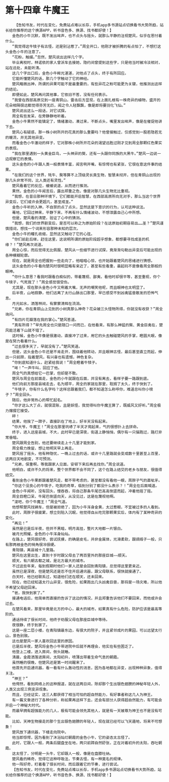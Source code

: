 # 第十四章 牛魔王
        【告知书友，时代在变化，免费站点难以长存，手机app多书源站点切换看书大势所趋，站长给你推荐的这个换源APP，听书音色多、换源、找书都好使！】
       金色的小牛沉默，既不发出哞声，也不点头与摇头，就那么平静的注视楚风，似乎在思忖着什么。
       “我觉得这牛犊子有古怪，还是别沾惹了。”周全开口，他刚才被折腾的有点怕了，不想打这头金色小牛的注意了。
       “花粉，触媒。”忽然，楚风说出这样几个字。
       毕业离校时，林诺依的家人曾派车去接她，隐约间曾提到这些字，只是他当时被冷淡相对，站在远处，未能听清。
       这几个字出口后，金色小牛眸光湛湛，对他点了点头，终于有所回应。
       它能听懂楚风的话，那几个字触动了它的神经。
       楚风略微出神，所谓的异果可能不是最重要的，有些异花之粉可能更为关键，他推测出这样的结论。
       即便如此，楚风再问其他事，它依旧不答，没有任何表示。
       “我曾在西部高原见到一座青铜山，雷击后方显现，在上面扎根有一株奇异的植物，盛开的花朵相隔很远都觉得芬芳无匹，闻之令人轻飘飘，像是即将要羽化飞仙。”
       楚风说出这么一段话，对它试探。
       周全有些发呆，在旁静静地听着。
       金色小牛果然不能镇定了，情绪激动，凑过来，不断点头，嘴里发出哞声，像是在催促他讲下去。
       楚风心有疑惑，那一株小树所开的花真的那么重要吗？他曾接触过，仅感觉到一股若隐若无的暖流，并无其他异变。
       而看金色小牛激动的样子，它对那株小树所开花朵的渴望远胜过刚才见到周全那颗红色果实的表现。
       “我在那里遇到一头黄金巨鸟，一头神异的獒，还有一头跟你同族的大黑牛。”楚风一边说一边观察它的表情。
       这头金色的小牛跟人类一般表情丰富，闻言咧开嘴，有惊愕也有紧张，它很在意这件事的结果。
       “在我们的这个世界，牦牛、獒等算不上顶级灵长类生物，智慧未彻开，但在青铜山出现的那几头非常不同，比人类还有灵性。”
       楚风看着它的反应，缓缓说道，从而进行推测。
       果然，金色的小牛闻言后，露出郑重之色，像是对那几头生物无比重视。
       “我想，在昔日那种环境下，它们都能开启智慧，在西部高原所向无对手，那么当这个世界异变后，它们或许会更超凡，甚至成圣。”
       金色小牛听的入神，不自禁的点了点头，显然这是下意识的行为，认可这种说法。
       蓦地，它回过神来，平静下来，不再有什么情绪波动，不想泄露自己心中所想。
       但是，楚风看的清楚，验证了心中的猜测。
       “我想，我们的世界剧变后，是否可以称之为原始阶段？在这原始初期容易出……圣？”楚风谨慎措词，想找一个词来形容那种未知的层次。
       金色小牛的瞳孔收缩，显然这又触动了它的心弦。
       “你们前赴后继，赶往这里，这说明所谓的原始阶段超乎想象，都想要寻找成圣的机缘？！”楚风再次说道。
       周全心惊，而后觉得无比佩服，楚风从一些细节进行试探，竟渐渐勾勒出异变后可能出现的各种模糊轮廓。
       现在，就是周全也把握到一些走向了，他暗暗心惊，也开始跟着楚风的思绪进行猜想。
       这头金色的小牛看向楚风时很明显略有亲近了，甚至有些看重，最起码不是像看周全那般的眼神。
       “你什么意思？看我时跟看白痴似的，带着蔑视、鄙夷，看他时却很平等，甚至重视，你个牛犊子，气死我了！”周全感觉很受伤。
       尤其是，现在那头金色小牛又咧着大嘴，无声的嘲笑他呢，而且眼神也太明显了。
       后半夜，山地寂静，他们远离了太行山脉出口那里，早已感受不到凶禽猛兽散发的恐怖气息。
       月光如水，洒落林间，有蒙蒙清辉在流淌。
       “兄弟，你在青铜山上见到的小树真那么神奇？花朵被三头怪物所得，你就没有收获？”周全询问。
       “有四片花瓣落在我的掌心。”楚风答道。
       “真有所得？”早先周全也只是随口一问而已，在他看来，有那么神猛的獒、黄金巨禽在，楚风能活着下山就不错了。
       这时候，金色小牛像是很激动，直接冲了过来，用它的头去触碰楚风的手掌，瞪圆大眼，像是在努力看着什么。
       “过去很多天了，早就没有了。”楚风笑道。
       但是，这头金色小牛还是不肯走开，围绕着他转动，并且眼神古怪，最后甚至直立而起，伸出一只前蹄，指着楚风，有兴奋也有遗憾，神色复杂。
       “你到底知道什么，赶紧给我说！”周全瞪着牛犊子。
       “哞！”一声牛叫，回应了他。
       周全气的真想给它一巴掌，但却是不敢。
       楚风与周全在前面走，金色的小牛就跟在后面，并没有离去，看样子要一路跟到底。
       他们向前方那座县城走去，名为顺平，周全的家就在那里，耽搁了太久，终于快到了。
       “牛犊子，你有什么名字吗？这样总跟着我们，都不知道怎么称呼你，难道总叫你小犊子？”周全回头。
       随后，他非常热心的帮忙起名。
       “你才这么大丁点，就很混账，且是妖怪，我觉得叫你牛魔王算了，既威风又好听。”周全极力撺掇它接受。
       砰！
       结果，他挨了一蹄子，直接趴在了地上，好半天没有起来。
       “你大爷，牛魔王！”周全在那里吭哧了半天才爬起来，气的很想扑上去拼命。
       终于，进入这座县城，不大，此时早已是深夜，街道上静悄悄，偶尔有一只猫跑过，路灯非常昏暗。
       楚风跟周全告别，他还要继续走上十几里才能到家。
       周全极力挽留，想让他明天早上再走。
       楚风摇了摇头，他有种隐忧，一晚上过去的话，或许十几里路就会变成数十里甚至上百里，这两日天地剧变，不可预测。
       “兄弟，保重啊，等我跟家人见面，安顿下来后再去找你。”周全说道。
       他明白，或许不久的将来，整个世界都不会不同了，这个在路上结交的老乡与朋友，很值得结交。
       看到金色小牛果断跟着楚风走，都不带考虑的，甚至都没有看他一眼，周胖子气的直呲牙。
       “你这个没良心的牛犊子，吃我的奇草，临到分别了都没什么表示？！”周全在后面喊道。
       金色小牛闻听，没有回头，慢吞吞，将自己那条牛尾巴高高倒竖而起，冲着他摇了摇。
       周全目瞪口呆，牛尾巴倒竖向天，从没见过，这是在蔑视他啊。
       “滚吧，你个牛魔王！”周全气道。
       他想帮楚风找辆车，但是被拒绝了，因为小牛浑身金黄，太过惹眼，不宜被过多的人看到。
       此时，周胖子很疲累，想立刻陷入沉眠，他觉得自从吃完那颗果实后，体内有了某种奇异的变化。
       “再见！”
       虽然是已是后半夜，但并不黑暗，明月高挂，整片大地都一片银白。
       被月光照耀，金色的小牛浑身灿灿。
       在路上，楚风很好奇，尝试抚摸，的确是皮毛，并非金属体，光滑柔软，跟绸缎子一般，只有那两根金色的犄角很冷很硬。
       青阳镇，离县城十几里路。
       楚风在这里出生，直到十岁时跟父母去了两百里外的那座巨城——顺天。
       顺天，有六朝古都之城，是北方最大的城市。
       不过这些年来，每到假期时他们一家人还是会回到青阳镇，总觉得这里更亲近。
       虽然已是深夜，但是楚风还是忍不住开启通讯器，跟父母联系，很快就接通了。
       白天时，他已经联系过，知道他们还在顺天，还未回来。
       现在，他已经知道太行山异变，很危险，如果跑出几头凶禽巨兽，那将是一场灾难，所以他不希望父母赶回来。
       “爸，我快到家了。”
       接通电话后，他简单而直接的告诉了这边的情况，并且郑重告诉他们不要回来，而他或许会过去。
       在楚风看来，那里毕竟是北方的中心，最大的城市，如果真有什么危险，防护应该是最高等阶的。
       通话持续了很长时间，他终于劝服父母在那座巨城中等待。
       夜很静，终于到家了。
       这是一座二层小楼，在青阳镇最东边，有很大的院子，并且紧邻成片的果园，可以远望太行山，景色别致。
       这也是楚风一家人喜欢回这里的原因。
       已是后半夜，楚风将金色小牛带进院中后就不再理会，他实在有些困乏了。
       他登上二楼，进入房间，倒头就睡。
       清晨，金霞洒落进房间，太阳初升，喷薄出带着生命气息的朝霞。
       虽然睡的很晚，但楚风还是第一时间醒来了。
       他首先开启通讯器，看一看有什么轰动性的消息，因为各地都在异变，出现种种异象，值得关注。
       “神王？”
       他愕然，看到网络上的这种报道，就在这两日间，除却那个生出银色翅膀的神秘年轻人外，人类又出现三例变异现象。
       而且，已经证实，这三人都获得了相当可怕的超自然能力，有好事者称这几人为神王。
       有一篇文章进行了各种分析，称如果再这样下去，还会有部分人获得超自然能力，有可能会开启一个神秘大时代。
       而最早拥有超强能力的几人，极有可能会领先其他人，就是有一天被尊为神王也不是没有可能。
       比如，天神生物接走的那个生出银色翅膀的年轻人，现在就已经可以飞天遁地，将来不可想象！
       楚风放下通讯器，下楼走向院中。
       他当即惊愕，因为看到了沐浴灿烂朝霞的金色小牛，它的姿态太古怪了。
       此时，它跟人一般，两条后腿盘坐在地，两只前蹄自然舒张，正在对着初升的太阳，吞吐朝霞。
       这太怪了，分明是一头牛，它却跟人一般，像是在盘膝吐纳。
       楚风看的稀奇，觉得它这种呼吸法，节奏古怪，有一种莫名的规律。
       他一阵好奇，盯着看了很长时间，而后跟着它的节奏，进行尝试。
       【告知书友，时代在变化，免费站点难以长存，手机app多书源站点切换看书大势所趋，站长给你推荐的这个换源APP，听书音色多、换源、找书都好使！】